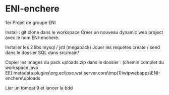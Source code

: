 # ENI-enchere
1er Projet de groupe ENI 

Install :
git clone dans le workspace
Créer un nouveau dynamic web project avec le nom ENI-enchere.

Installer les 2 libs mysql / jstl (megapack)
Jouer les requetes create / seed dans le dossier SQL dans src/main/

Copier les images du pack uploads.zip dans le dossier :
(chemin complet du workspace java EE)\.metadata\.plugins\org.eclipse.wst.server.core\tmp(1)\wtpwebapps\ENI-enchere\uploads

Lier un tomcat 9 et lancer la bdd

